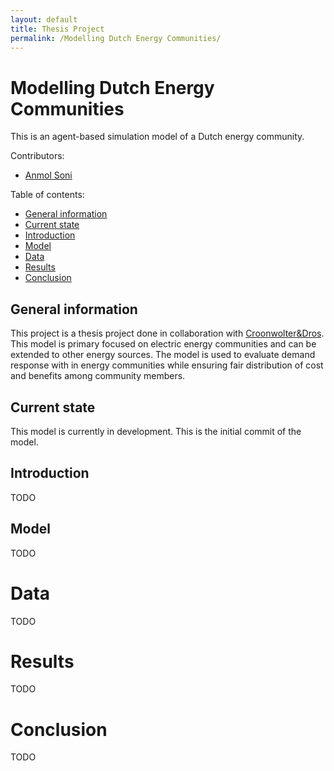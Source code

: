 ```yaml
---
layout: default
title: Thesis Project
permalink: /Modelling Dutch Energy Communities/
---
```


# Modelling Dutch Energy Communities

This is an agent-based simulation model of a Dutch energy community.

Contributors:

- [Anmol Soni](https://github.com/SoniAnmol)

Table of contents:

- [General information](#general-information)
- [Current state](#current-state)
- [Introduction](#introduction)
- [Model](#model)
- [Data](#data)
- [Results](#results)
- [Conclusion](#conclusion)

## General information

This project is a thesis project done in collaboration with [Croonwolter&Dros](https://croonwolterendros.nl/). This
model is primary focused on electric energy communities and can be extended to other energy sources. The model is used
to evaluate demand response with in energy communities while ensuring fair distribution of cost and benefits among
community members.

## Current state

This model is currently in development. This is the initial commit of the model.

## Introduction

TODO

## Model

TODO

# Data

TODO

# Results

TODO

# Conclusion

TODO

